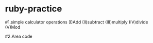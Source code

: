 # ruby-practice
#1.simple calculator
operations
(I)Add
(II)subtract
(III)multiply
(IV)divide
(V)Mod

#2.Area code
